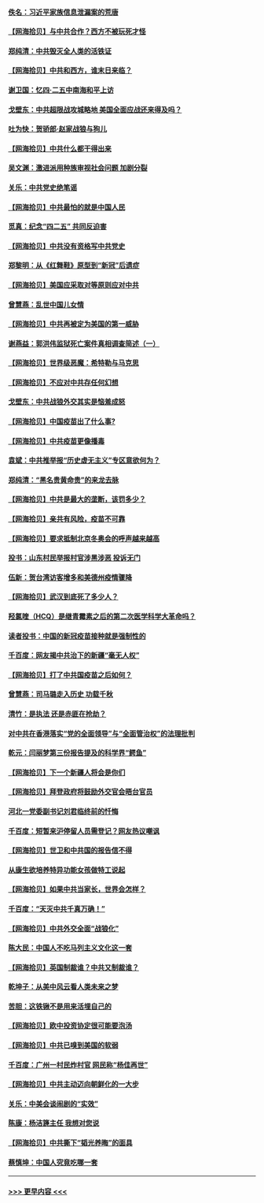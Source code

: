 #### [佚名：习近平家族信息泄漏案的荒唐](../pages/nsc993/n12904705.md?t=04261102) 
#### [【网海拾贝】与中共合作？西方不被玩死才怪](../pages/nsc993/n12903873.md?t=04261102) 
#### [郑纯清：中共毁灭全人类的活铁证](../pages/nsc993/n12903785.md?t=04261102) 
#### [【网海拾贝】中共和西方，谁末日来临？](../pages/nsc993/n12903482.md?t=04261102) 
#### [谢卫国：忆四‧二五中南海和平上访](../pages/nsc993/n12902192.md?t=04261102) 
#### [戈壁东：中共超限战攻城略地 美国全面应战还来得及吗？](../pages/nsc993/n12902297.md?t=04261102) 
#### [吐为快：贺骄郎‧赵家战狼与狗儿](../pages/nsc993/n12902280.md?t=04261102) 
#### [【网海拾贝】中共什么都干得出来](../pages/nsc993/n12897500.md?t=04261102) 
#### [吴文渊：激进派用种族审视社会问题 加剧分裂](../pages/nsc993/n12893881.md?t=04261102) 
#### [关乐：中共党史绝笔谣](../pages/nsc993/n12897270.md?t=04261102) 
#### [【网海拾贝】中共最怕的就是中国人民](../pages/nsc993/n12894705.md?t=04261102) 
#### [觅真：纪念“四二五” 共同反迫害](../pages/nsc993/n12894553.md?t=04261102) 
#### [【网海拾贝】中共没有资格写中共党史](../pages/nsc993/n12892231.md?t=04261102) 
#### [郑黎明：从《红舞鞋》原型到“新冠”后遗症](../pages/nsc993/n12890469.md?t=04261102) 
#### [【网海拾贝】美国应采取对等原则应对中共](../pages/nsc993/n12889176.md?t=04261102) 
#### [曾慧燕：乱世中国儿女情](../pages/nsc993/n12887931.md?t=04261102) 
#### [【网海拾贝】中共再被定为美国的第一威胁](../pages/nsc993/n12887580.md?t=04261102) 
#### [谢燕益：郭洪伟监狱死亡案件真相调查简述（一）](../pages/nsc993/n12885648.md?t=04261102) 
#### [【网海拾贝】世界级恶魔：希特勒与马克思](../pages/nsc993/n12884062.md?t=04261102) 
#### [【网海拾贝】不应对中共存任何幻想](../pages/nsc993/n12881460.md?t=04261102) 
#### [戈壁东：中共战狼外交其实是恼羞成怒](../pages/nsc993/n12880392.md?t=04261102) 
#### [【网海拾贝】中国疫苗出了什么事?](../pages/nsc993/n12879124.md?t=04261102) 
#### [【网海拾贝】中共疫苗更像播毒](../pages/nsc993/n12876631.md?t=04261102) 
#### [袁斌：中共推举报“历史虚无主义”专区意欲何为？](../pages/nsc993/n12876530.md?t=04261102) 
#### [郑纯清：“黑名贵黄命贵”的来龙去脉](../pages/nsc993/n12875589.md?t=04261102) 
#### [【网海拾贝】中共是最大的垄断，该罚多少？](../pages/nsc993/n12874006.md?t=04261102) 
#### [【网海拾贝】亲共有风险，疫苗不可靠](../pages/nsc993/n12872224.md?t=04261102) 
#### [【网海拾贝】要求抵制北京冬奥会的呼声越来越高](../pages/nsc993/n12868962.md?t=04261102) 
#### [投书：山东村民举报村官涉黑涉恶 投诉无门](../pages/nsc993/n12869726.md?t=04261102) 
#### [伍新：贺台湾访客增多和美德州疫情骤降](../pages/nsc993/n12865651.md?t=04261102) 
#### [【网海拾贝】武汉到底死了多少人？](../pages/nsc993/n12863707.md?t=04261102) 
#### [羟氯喹（HCQ）是继青霉素之后的第二次医学科学大革命吗？](../pages/nsc993/n12638564.md?t=04261102) 
#### [读者投书：中国的新冠疫苗接种就是强制性的](../pages/nsc993/n12859932.md?t=04261102) 
#### [千百度：网友揭中共治下的新疆“毫无人权”](../pages/nsc993/n12858385.md?t=04261102) 
#### [【网海拾贝】打了中共国疫苗之后如何？](../pages/nsc993/n12857866.md?t=04261102) 
#### [曾慧燕：司马璐走入历史 功载千秋](../pages/nsc993/n12856996.md?t=04261102) 
#### [清竹：是执法 还是赤匪在抢劫？](../pages/nsc993/n12856952.md?t=04261102) 
#### [对中共在香港落实“党的全面领导”与“全面管治权”的法理批判](../pages/nsc993/n12856929.md?t=04261102) 
#### [乾元：闫丽梦第三份报告提及的科学界“鳄鱼”](../pages/nsc993/n12855985.md?t=04261102) 
#### [【网海拾贝】下一个新疆人将会是你们](../pages/nsc993/n12855864.md?t=04261102) 
#### [【网海拾贝】拜登政府将鼓励外交官会晤台官员](../pages/nsc993/n12853615.md?t=04261102) 
#### [河北一党委副书记刘君临终前的忏悔](../pages/nsc993/n12849420.md?t=04261102) 
#### [千百度：短暂来沪停留人员需登记？网友热议嘲讽](../pages/nsc993/n12853497.md?t=04261102) 
#### [【网海拾贝】世卫和中共国的报告信不得](../pages/nsc993/n12850902.md?t=04261102) 
#### [从康生欲培养特异功能女孩做特工说起](../pages/nsc993/n12849289.md?t=04261102) 
#### [【网海拾贝】如果中共当家长，世界会怎样？](../pages/nsc993/n12848436.md?t=04261102) 
#### [千百度：“天灭中共千真万确！”](../pages/nsc993/n12845659.md?t=04261102) 
#### [【网海拾贝】中共外交全面“战狼化”](../pages/nsc993/n12845607.md?t=04261102) 
#### [陈大民：中国人不吃马列主义文化这一套](../pages/nsc993/n12842496.md?t=04261102) 
#### [【网海拾贝】英国制裁谁？中共又制裁谁？](../pages/nsc993/n12840909.md?t=04261102) 
#### [乾坤子：从美中风云看人类未来之梦](../pages/nsc993/n12840590.md?t=04261102) 
#### [苦胆：这铁锹不是用来活埋自己的](../pages/nsc993/n12839512.md?t=04261102) 
#### [【网海拾贝】欧中投资协定很可能要泡汤](../pages/nsc993/n12835122.md?t=04261102) 
#### [【网海拾贝】中共已嗅到美国的软弱](../pages/nsc993/n12832411.md?t=04261102) 
#### [千百度：广州一村民炸村官 网民称“杨佳再世”](../pages/nsc993/n12832380.md?t=04261102) 
#### [【网海拾贝】中共主动迈向朝鲜化的一大步](../pages/nsc993/n12829887.md?t=04261102) 
#### [关乐：中美会谈闹剧的“实效”](../pages/nsc993/n12826698.md?t=04261102) 
#### [陈康：杨洁篪主任  我想对您说](../pages/nsc993/n12826609.md?t=04261102) 
#### [【网海拾贝】中共撕下“韬光养晦”的面具](../pages/nsc993/n12826459.md?t=04261102) 
#### [蔡慎坤：中国人究竟吃哪一套](../pages/nsc993/n12826010.md?t=04261102) 

----
#### [ >>> 更早内容 <<< ](../indexes/nsc993-earlier.md)
